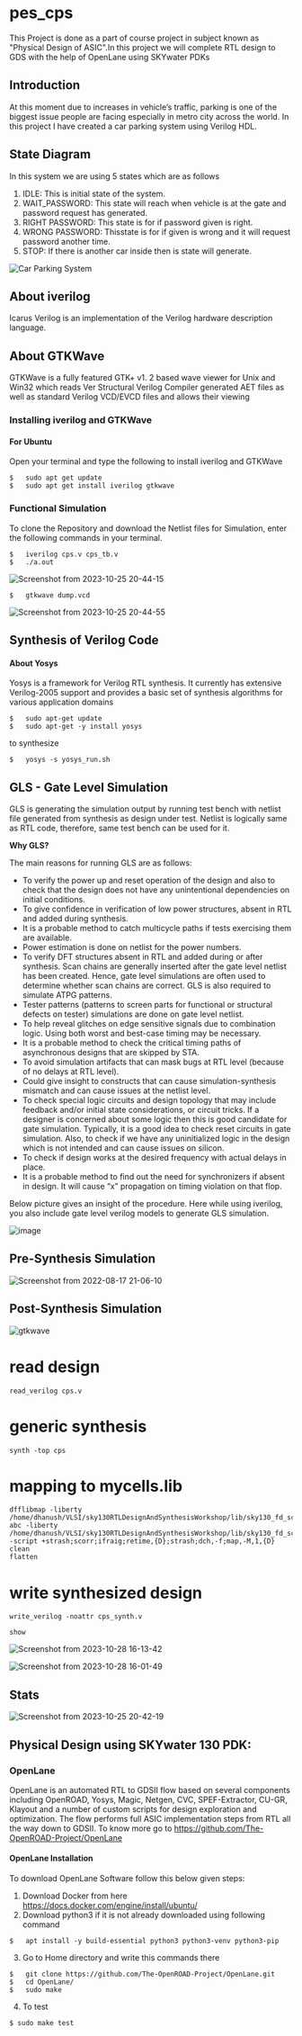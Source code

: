 # pes_cps
This Project is done as a part of course project in subject known as "Physical Design of ASIC".In this project we will complete RTL design to GDS with the help of OpenLane using SKYwater PDKs

## Introduction
At this moment due to increases in vehicle’s traffic,
parking is one of the biggest issue people are facing 
especially in metro city across the world. In this project I
have created a car parking system using Verilog HDL.

## State Diagram
In this system we are using 5 states which are as follows
1) IDLE: This is initial state of the system.
2) WAIT_PASSWORD: This state will reach 
when vehicle is at the gate and password request 
has generated.
3) RIGHT PASSWORD: This state is for if
password given is right.
4) WRONG PASSWORD: Thisstate is for if given 
is wrong and it will request password another 
time.
5) STOP: If there is another car inside then is state 
will generate.

![Car Parking System](https://user-images.githubusercontent.com/70513539/182803214-cc2d78b4-3ab4-4587-bfd6-a50657b7da2b.jpg)
## About iverilog 
Icarus Verilog is an implementation of the Verilog hardware description language.
## About GTKWave
GTKWave is a fully featured GTK+ v1. 2 based wave viewer for Unix and Win32 which reads Ver Structural Verilog Compiler generated AET files as well as standard Verilog VCD/EVCD files and allows their viewing
### Installing iverilog and GTKWave

#### For Ubuntu

Open your terminal and type the following to install iverilog and GTKWave
```
$   sudo apt get update
$   sudo apt get install iverilog gtkwave
```


### Functional Simulation
To clone the Repository and download the Netlist files for Simulation, enter the following commands in your terminal.
```
$   iverilog cps.v cps_tb.v
$   ./a.out
```
![Screenshot from 2023-10-25 20-44-15](https://github.com/dhanush-kumar-invo/pes_cps/assets/73644447/fe92a906-93eb-4f2e-9bc6-46f1db885b9b)

```
$   gtkwave dump.vcd
```
![Screenshot from 2023-10-25 20-44-55](https://github.com/dhanush-kumar-invo/pes_cps/assets/73644447/1c7b2fc5-b77b-4f5f-876e-47993a009c69)

## Synthesis of Verilog Code
#### About Yosys
Yosys is a framework for Verilog RTL synthesis. It currently has extensive Verilog-2005 support and provides a basic set of synthesis algorithms for various application domains
```
$   sudo apt-get update
$   sudo apt-get -y install yosys
```
to synthesize
```
$   yosys -s yosys_run.sh
```
## GLS - Gate Level Simulation
GLS is generating the simulation output by running test bench with netlist file generated from synthesis as design under test. Netlist is logically same as RTL code, therefore, same test bench can be used for it.

**Why GLS?**

The main reasons for running GLS are as follows:

  * To verify the power up and reset operation of the design and also to check that the design does not have any unintentional dependencies on initial conditions.
  * To give confidence in verification of low power structures, absent in RTL and added during synthesis. 
  * It is a probable method to catch multicycle paths if tests exercising them are available.
  * Power estimation is done on netlist for the power numbers. 
  * To verify DFT structures absent in RTL and added during or after synthesis. Scan chains are generally inserted after the gate level netlist has been created. Hence, gate level simulations are often used to determine whether scan chains are correct. GLS is also required to simulate ATPG patterns. 
  * Tester patterns (patterns to screen parts for functional or structural defects on tester) simulations are done on gate level netlist.
  * To help reveal glitches on edge sensitive signals due to combination logic. Using both worst and best-case timing may be necessary.
  * It is a probable method to check the critical timing paths of asynchronous designs that are skipped by STA.
  * To avoid simulation artifacts that can mask bugs at RTL level (because of no delays at RTL level).
  * Could give insight to constructs that can cause simulation-synthesis mismatch and can cause issues at the netlist level.
  * To check special logic circuits and design topology that may include feedback and/or initial state considerations, or circuit tricks. If a designer is concerned about some logic then this is good candidate for gate simulation. Typically, it is a good idea to check reset circuits in gate simulation. Also, to check if we have any uninitialized logic in the design which is not intended and can cause issues on silicon.
  * To check if design works at the desired frequency with actual delays in place.
  * It is a probable method to find out the need for synchronizers if absent in design. It will cause “x” propagation on timing violation on that flop.

Below picture gives an insight of the procedure. Here while using iverilog, you also include gate level verilog models to generate GLS simulation.

![image](https://user-images.githubusercontent.com/72696170/183296780-4bad9547-69e9-4cee-b791-acb5a38951bf.png)



## Pre-Synthesis Simulation


![Screenshot from 2022-08-17 21-06-10](https://user-images.githubusercontent.com/70513539/185191281-f9b2f2ba-3362-43fd-b6aa-a299bad6f539.png)


## Post-Synthesis Simulation

![gtkwave](https://github.com/dhanush-kumar-invo/pes_cps/assets/73644447/6d8f6243-3e37-4900-b778-61a75a54b456)

# read design
```
read_verilog cps.v
```
# generic synthesis
```
synth -top cps
```
# mapping to mycells.lib
```
dfflibmap -liberty /home/dhanush/VLSI/sky130RTLDesignAndSynthesisWorkshop/lib/sky130_fd_sc_hd__tt_025C_1v80.lib
abc -liberty /home/dhanush/VLSI/sky130RTLDesignAndSynthesisWorkshop/lib/sky130_fd_sc_hd__tt_025C_1v80.lib -script +strash;scorr;ifraig;retime,{D};strash;dch,-f;map,-M,1,{D}
clean
flatten
```

# write synthesized design
```
write_verilog -noattr cps_synth.v
```
```
show
```
![Screenshot from 2023-10-28 16-13-42](https://github.com/dhanush-kumar-invo/pes_cps/assets/73644447/b18dbf39-eb40-4ce5-9ba2-866528082a71)

![Screenshot from 2023-10-28 16-01-49](https://github.com/dhanush-kumar-invo/pes_cps/assets/73644447/95454aab-45d5-48e6-b1ca-a95a95a0cb56)


## Stats

![Screenshot from 2023-10-25 20-42-19](https://github.com/dhanush-kumar-invo/pes_cps/assets/73644447/2f7ed401-8242-4c6b-a28b-14743fa9fccc)

## Physical Design using SKYwater 130 PDK:


### OpenLane
OpenLane is an automated RTL to GDSII flow based on several components including OpenROAD, Yosys, Magic, Netgen, CVC, SPEF-Extractor, CU-GR, Klayout and a number of custom scripts for design exploration and optimization. The flow performs full ASIC implementation steps from RTL all the way down to GDSII. To know more go to https://github.com/The-OpenROAD-Project/OpenLane

#### OpenLane Installation
To download OpenLane Software follow this below given steps:
1) Download Docker from here https://docs.docker.com/engine/install/ubuntu/
2) Download python3 if it is not already downloaded using following command
```
$   apt install -y build-essential python3 python3-venv python3-pip
```
3) Go to Home directory and write this commands there
```
$   git clone https://github.com/The-OpenROAD-Project/OpenLane.git
$   cd OpenLane/
$   sudo make
```
4) To test 
```
$ sudo make test
```
